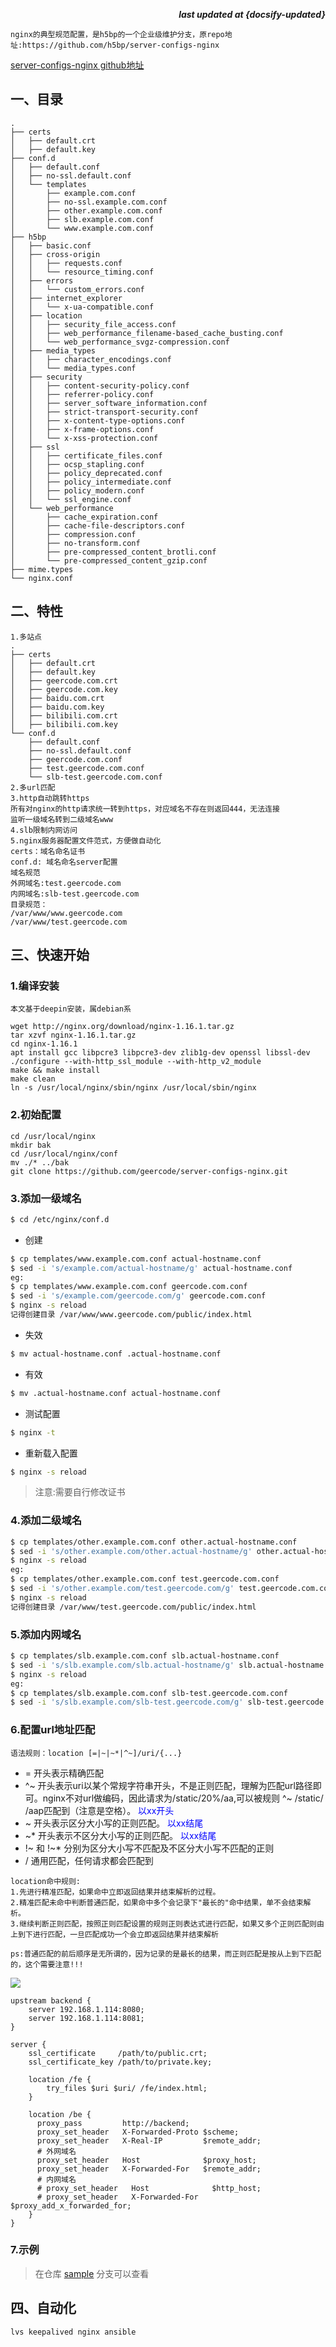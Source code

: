 <p align="right"><b><em>last updated at {docsify-updated}</em></b></p>

```
nginx的典型规范配置，是h5bp的一个企业级维护分支，原repo地址:https://github.com/h5bp/server-configs-nginx
```

[server-configs-nginx github地址](https://github.com/geercode/server-configs-nginx)

## 一、目录

```
.
├── certs
│   ├── default.crt
│   ├── default.key
├── conf.d
│   ├── default.conf
│   ├── no-ssl.default.conf
│   └── templates
│       ├── example.com.conf
│       ├── no-ssl.example.com.conf
│       ├── other.example.com.conf
│       ├── slb.example.com.conf
│       └── www.example.com.conf
├── h5bp
│   ├── basic.conf
│   ├── cross-origin
│   │   ├── requests.conf
│   │   └── resource_timing.conf
│   ├── errors
│   │   └── custom_errors.conf
│   ├── internet_explorer
│   │   └── x-ua-compatible.conf
│   ├── location
│   │   ├── security_file_access.conf
│   │   ├── web_performance_filename-based_cache_busting.conf
│   │   └── web_performance_svgz-compression.conf
│   ├── media_types
│   │   ├── character_encodings.conf
│   │   └── media_types.conf
│   ├── security
│   │   ├── content-security-policy.conf
│   │   ├── referrer-policy.conf
│   │   ├── server_software_information.conf
│   │   ├── strict-transport-security.conf
│   │   ├── x-content-type-options.conf
│   │   ├── x-frame-options.conf
│   │   └── x-xss-protection.conf
│   ├── ssl
│   │   ├── certificate_files.conf
│   │   ├── ocsp_stapling.conf
│   │   ├── policy_deprecated.conf
│   │   ├── policy_intermediate.conf
│   │   ├── policy_modern.conf
│   │   └── ssl_engine.conf
│   └── web_performance
│       ├── cache_expiration.conf
│       ├── cache-file-descriptors.conf
│       ├── compression.conf
│       ├── no-transform.conf
│       ├── pre-compressed_content_brotli.conf
│       └── pre-compressed_content_gzip.conf
├── mime.types
└── nginx.conf
```

## 二、特性

```
1.多站点
.
├── certs
│   ├── default.crt
│   ├── default.key
│   ├── geercode.com.crt
│   ├── geercode.com.key
│   ├── baidu.com.crt
│   ├── baidu.com.key
│   ├── bilibili.com.crt
│   ├── bilibili.com.key
└── conf.d
    ├── default.conf
    ├── no-ssl.default.conf
    ├── geercode.com.conf
    ├── test.geercode.com.conf
    └── slb-test.geercode.com.conf
2.多url匹配
3.http自动跳转https
所有对nginx的http请求统一转到https，对应域名不存在则返回444，无法连接
监听一级域名转到二级域名www
4.slb限制内网访问
5.nginx服务器配置文件范式，方便做自动化
certs：域名命名证书
conf.d: 域名命名server配置
域名规范
外网域名:test.geercode.com
内网域名:slb-test.geercode.com
目录规范：
/var/www/www.geercode.com
/var/www/test.geercode.com
```

## 三、快速开始

### 1.编译安装

```
本文基于deepin安装，属debian系

wget http://nginx.org/download/nginx-1.16.1.tar.gz
tar xzvf nginx-1.16.1.tar.gz
cd nginx-1.16.1
apt install gcc libpcre3 libpcre3-dev zlib1g-dev openssl libssl-dev
./configure --with-http_ssl_module --with-http_v2_module
make && make install
make clean
ln -s /usr/local/nginx/sbin/nginx /usr/local/sbin/nginx
```

### 2.初始配置

```
cd /usr/local/nginx
mkdir bak
cd /usr/local/nginx/conf
mv ./* ../bak
git clone https://github.com/geercode/server-configs-nginx.git
```

### 3.添加一级域名

```bash
$ cd /etc/nginx/conf.d
```

* 创建
```bash
$ cp templates/www.example.com.conf actual-hostname.conf
$ sed -i 's/example.com/actual-hostname/g' actual-hostname.conf
eg:
$ cp templates/www.example.com.conf geercode.com.conf
$ sed -i 's/example.com/geercode.com/g' geercode.com.conf
$ nginx -s reload
记得创建目录 /var/www/www.geercode.com/public/index.html
```

* 失效
```bash
$ mv actual-hostname.conf .actual-hostname.conf
```

* 有效
```bash
$ mv .actual-hostname.conf actual-hostname.conf
```

* 测试配置
```bash
$ nginx -t
```

* 重新载入配置
```bash
$ nginx -s reload
```

> 注意:需要自行修改证书

### 4.添加二级域名

```bash
$ cp templates/other.example.com.conf other.actual-hostname.conf
$ sed -i 's/other.example.com/other.actual-hostname/g' other.actual-hostname.conf
$ nginx -s reload
eg:
$ cp templates/other.example.com.conf test.geercode.com.conf
$ sed -i 's/other.example.com/test.geercode.com/g' test.geercode.com.conf
$ nginx -s reload
记得创建目录 /var/www/test.geercode.com/public/index.html
```

### 5.添加内网域名

```bash
$ cp templates/slb.example.com.conf slb.actual-hostname.conf
$ sed -i 's/slb.example.com/slb.actual-hostname/g' slb.actual-hostname.conf
$ nginx -s reload
eg:
$ cp templates/slb.example.com.conf slb-test.geercode.com.conf
$ sed -i 's/slb.example.com/slb-test.geercode.com/g' slb-test.geercode.com.conf 
```

### 6.配置url地址匹配

```
语法规则：location [=|~|~*|^~]/uri/{...}
```

* = 开头表示精确匹配
* ^~ 开头表示uri以某个常规字符串开头，不是正则匹配，理解为匹配url路径即可。nginx不对url做编码，因此请求为/static/20%/aa,可以被规则 ^~ /static/ /aap匹配到（注意是空格）。        <span style="color:blue">以xx开头</span>
* ~ 开头表示区分大小写的正则匹配。        <span style="color:blue">以xx结尾</span>
* ~* 开头表示不区分大小写的正则匹配。     <span style="color:blue">以xx结尾</span>
* !~ 和 !~* 分别为区分大小写不匹配及不区分大小写不匹配的正则
* / 通用匹配，任何请求都会匹配到

```
location命中规则:
1.先进行精准匹配，如果命中立即返回结果并结束解析的过程。
2.精准匹配未命中判断普通匹配，如果命中多个会记录下"最长的"命中结果，单不会结束解析。
3.继续判断正则匹配，按照正则匹配设置的规则正则表达式进行匹配，如果又多个正则匹配则由上到下进行匹配，一旦匹配成功一个会立即返回结果并结束解析

ps:普通匹配的前后顺序是无所谓的，因为记录的是最长的结果，而正则匹配是按从上到下匹配的，这个需要注意!!!
```

![](asset/location_diagram.png)

```
upstream backend {
	server 192.168.1.114:8080;
	server 192.168.1.114:8081;
}

server {
    ssl_certificate     /path/to/public.crt;
    ssl_certificate_key /path/to/private.key;
    
    location /fe {
        try_files $uri $uri/ /fe/index.html;
    }
    
    location /be {
      proxy_pass         http://backend;
      proxy_set_header   X-Forwarded-Proto $scheme;
      proxy_set_header   X-Real-IP         $remote_addr;
      # 外网域名
      proxy_set_header   Host              $proxy_host;
      proxy_set_header   X-Forwarded-For   $remote_addr;
      # 内网域名
      # proxy_set_header   Host              $http_host;
      # proxy_set_header   X-Forwarded-For   $proxy_add_x_forwarded_for;
    }
}
```

### 7.示例

> 在仓库 [sample](https://github.com/geercode/server-configs-nginx/tree/sample) 分支可以查看

## 四、自动化

```
lvs keepalived nginx ansible
```
